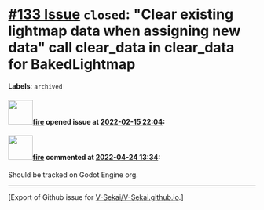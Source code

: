 # [\#133 Issue](https://github.com/V-Sekai/V-Sekai.github.io/issues/133) `closed`: "Clear existing lightmap data when assigning new data" call clear_data in clear_data for BakedLightmap
**Labels**: `archived`


#### <img src="https://avatars.githubusercontent.com/u/32321?u=c2e06a3d2b49a467aa907e54aa259516440267cc&v=4" width="50">[fire](https://github.com/fire) opened issue at [2022-02-15 22:04](https://github.com/V-Sekai/V-Sekai.github.io/issues/133):



#### <img src="https://avatars.githubusercontent.com/u/32321?u=c2e06a3d2b49a467aa907e54aa259516440267cc&v=4" width="50">[fire](https://github.com/fire) commented at [2022-04-24 13:34](https://github.com/V-Sekai/V-Sekai.github.io/issues/133#issuecomment-1107843317):

Should be tracked on Godot Engine org.


-------------------------------------------------------------------------------



[Export of Github issue for [V-Sekai/V-Sekai.github.io](https://github.com/V-Sekai/V-Sekai.github.io).]
